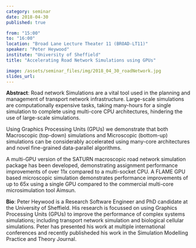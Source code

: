 ```yaml
---
category: seminar
date: 2018-04-30 
published: true

from: "15:00"
to: "16:00"
location: "Broad Lane Lecture Theater 11 (BROAD-LT11)"
speaker: "Peter Heywood"
institute: "University of Sheffield"
title: "Accelerating Road Network Simulations using GPUs"

image: /assets/seminar_files/img/2018_04_30_roadNetwork.jpg
slides_url:
---
```

**Abstract**: Road network Simulations are a vital tool used in the planning and management of transport network infrastructure. Large-scale simulations are computationally expensive tasks, taking many-hours for a single simulation to complete using multi-core CPU architectures, hindering the use of large-scale simulations.

Using Graphics Processing Units (GPUs) we demonstrate that both Macroscopic (top-down) simulations and Microscopic (bottom-up) simulations can be considerably accelerated using many-core architectures and novel fine-grained data-parallel algorithms.

A multi-GPU version of the SATURN macroscopic road network simulation package has been developed, demonstrating assignment performance improvements of over 11x compared to a multi-socket CPU. A FLAME GPU based microscopic simulation demonstrates performance improvements of up to 65x using a single GPU compared to the commercial multi-core microsimulation tool Aimsun.


**Bio**: Peter Heywood is a Research Software Engineer and PhD candidate at the University of Sheffield. His research is focussed on using Graphics Processing Units (GPUs) to improve the performance of complex systems simulations; including transport network simulation and biological cellular simulations. Peter has presented his work at multiple international conferences and recently publisheded his work in the Simulation Modelling Practice and Theory Journal.
